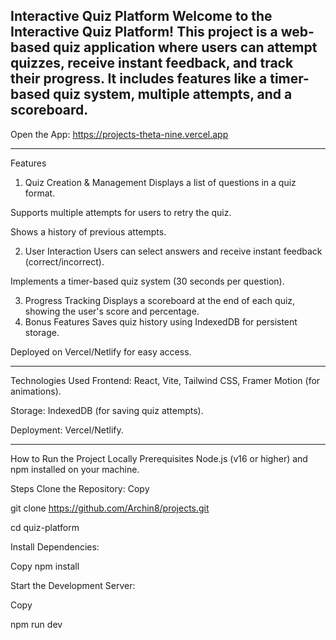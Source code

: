 Interactive Quiz Platform
Welcome to the Interactive Quiz Platform! This project is a web-based quiz application where users can attempt quizzes, receive instant feedback, and track their progress. It includes features like a timer-based quiz system, multiple attempts, and a scoreboard.
---------------------------------------------------------------------------------------------------------------------
Open the App:
https://projects-theta-nine.vercel.app

-------------------------------------------------------------------------------------------------------------------
Features
1. Quiz Creation & Management
Displays a list of questions in a quiz format.

Supports multiple attempts for users to retry the quiz.

Shows a history of previous attempts.

2. User Interaction
Users can select answers and receive instant feedback (correct/incorrect).

Implements a timer-based quiz system (30 seconds per question).

3. Progress Tracking
Displays a scoreboard at the end of each quiz, showing the user's score and percentage.
4. Bonus Features
Saves quiz history using IndexedDB for persistent storage.

Deployed on Vercel/Netlify for easy access.

-------------------------------------------------------------------------------------------------------------



Technologies Used
Frontend: React, Vite, Tailwind CSS, Framer Motion (for animations).

Storage: IndexedDB (for saving quiz attempts).

Deployment: Vercel/Netlify.



-------------------------------------------------------------------------------------------------------------------------------------



How to Run the Project Locally
Prerequisites
Node.js (v16 or higher) and npm installed on your machine.

Steps
Clone the Repository:
Copy

git clone https://github.com/Archin8/projects.git

cd quiz-platform

Install Dependencies:

Copy
  npm install

  Start the Development Server:

Copy

  npm run dev
  
